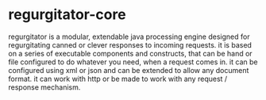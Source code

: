 # regurgitator-core
regurgitator is a modular, extendable java processing engine designed for regurgitating canned or clever responses to incoming requests.
it is based on a series of executable components and constructs, that can be hand or file configured to do whatever you need, when a request comes in.
it can be configured using xml or json and can be extended to allow any document format. it can work with http or be made to work with any request / response mechanism.

